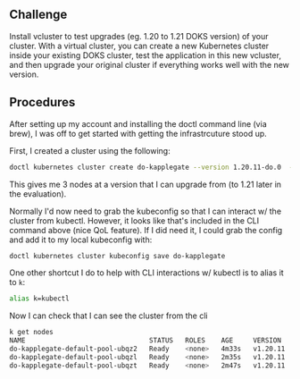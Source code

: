 ## Challenge
Install vcluster to test upgrades (eg. 1.20 to 1.21 DOKS version) of your cluster. With a virtual cluster, you can create a new Kubernetes cluster inside your existing DOKS cluster, test the application in this new vcluster, and then upgrade your original cluster if everything works well with the new version.

## Procedures
After setting up my account and installing the doctl command line (via brew), I was off to get started with getting the infrastrcuture stood up.

First, I created a cluster using the following:
```bash
doctl kubernetes cluster create do-kapplegate --version 1.20.11-do.0  --region nyc1
```
This gives me 3 nodes at a version that I can upgrade from (to 1.21 later in the evaluation).

Normally I'd now need to grab the kubeconfig so that I can interact w/ the cluster from kubectl. However, it looks like that's included in the CLI command above (nice QoL feature). If I did need it, I could grab the config and add it to my local kubeconfig with:
```bash
doctl kubernetes cluster kubeconfig save do-kapplegate
```

One other shortcut I do to help with CLI interactions w/ kubectl is to alias it to `k`:
```bash
alias k=kubectl
```

Now I can check that I can see the cluster from the cli
```bash
k get nodes
NAME                               STATUS   ROLES    AGE     VERSION
do-kapplegate-default-pool-ubqz2   Ready    <none>   4m33s   v1.20.11
do-kapplegate-default-pool-ubqzl   Ready    <none>   2m35s   v1.20.11
do-kapplegate-default-pool-ubqzt   Ready    <none>   2m47s   v1.20.11
```
